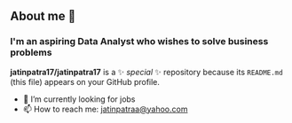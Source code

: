   ## About me 👋

### I'm an aspiring Data Analyst who wishes to solve business problems 

**jatinpatra17/jatinpatra17** is a ✨ _special_ ✨ repository because its `README.md` (this file) appears on your GitHub profile.

- 🌱 I’m currently looking for jobs
- 📫 How to reach me: jatinpatraa@yahoo.com


